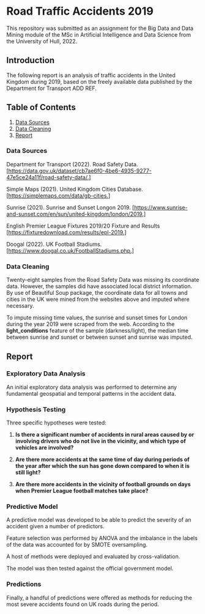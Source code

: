 # Road Traffic Accidents 2019

This repository was submitted as an assignment for the Big Data and Data Mining module of the MSc in Artificial Intelligence and Data Science from the University of Hull, 2022.

## Introduction

The following report is an analysis of traffic accidents in the United Kingdom during 2019, based on the freely available data published by the Department for Transport ADD REF.


## Table of Contents

1. [Data Sources](https://github.com/jakegodsall/road-traffic-accidents-2019#data-sources)
2. [Data Cleaning](https://github.com/jakegodsall/road-traffic-accidents-2019#data-cleaning)
3. [Report](https://github.com/jakegodsall/road-traffic-accidents-2019#report)


### Data Sources

Department for Transport (2022). Road Safety Data. [https://data.gov.uk/dataset/cb7ae6f0-4be6-4935-9277-47e5ce24a11f/road-safety-data/.]

Simple Maps (2021). United Kingdom Cities Database. [https://simplemaps.com/data/gb-cities.]

Sunrise (2021). Sunrise and Sunset Longon 2019. [https://www.sunrise-and-sunset.com/en/sun/united-kingdom/london/2019.]

English Premier League Fixtures 2019/20 Fixture and Results [https://fixturedownload.com/results/epl-2019.]

Doogal (2022). UK Football Stadiums. [https://www.doogal.co.uk/FootballStadiums.php.]

### Data Cleaning

Twenty-eight samples from the Road Safety Data was missing its coordinate data. However, the samples did have associated local district information. By use of Beautiful Soup package, the coordinate data for all towns and cities in the UK were mined from the websites above and imputed where necessary.

To impute missing time values, the sunrise and sunset times for London during the year 2019 were scraped from the web. According to the **light_conditions** feature of the sample (darkness/light), the median time between sunrise and sunset or between sunset and sunrise was imputed.

## Report

### Exploratory Data Analysis

An initial exploratory data analysis was performed to determine any fundamental geospatial and temporal patterns in the accident data.

### Hypothesis Testing

Three specific hypotheses were tested:

1. **Is there a significant number of accidents in rural areas caused by or involving drivers who do not live in the vicinity, and which type of vehicles are involved?**

2. **Are there more accidents at the same time of day during periods of the year after which the sun has gone down compared to when it is still light?**

3. **Are there more accidents in the vicinity of football grounds on days when Premier League football matches take place?**

### Predictive Model

A predictive model was developed to be able to predict the severity of an accident given a number of predictors. 

Feature selection was performed by ANOVA and the imbalance in the labels of the data was accounted for by SMOTE oversampling.

A host of methods were deployed and evaluated by cross-validation.

The model was then tested against the official government model.

### Predictions

Finally, a handful of predictions were offered as methods for reducing the most severe accidents found on UK roads during the period.